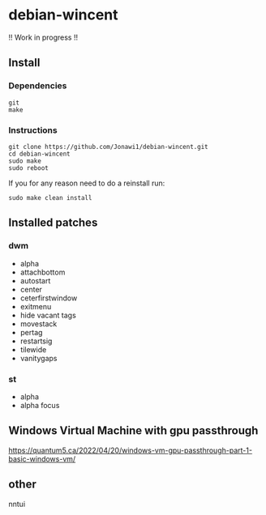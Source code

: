 # debian-wincent

!! Work in progress !!

## Install
### Dependencies
    git
    make

### Instructions
    git clone https://github.com/Jonawi1/debian-wincent.git
    cd debian-wincent
    sudo make
    sudo reboot

If you for any reason need to do a reinstall run:
    
    sudo make clean install

## Installed patches

### dwm

- alpha
- attachbottom
- autostart
- center
- ceterfirstwindow
- exitmenu
- hide vacant tags
- movestack
- pertag
- restartsig
- tilewide
- vanitygaps

### st

- alpha
- alpha focus

## Windows Virtual Machine with gpu passthrough
https://quantum5.ca/2022/04/20/windows-vm-gpu-passthrough-part-1-basic-windows-vm/

## other
nntui
